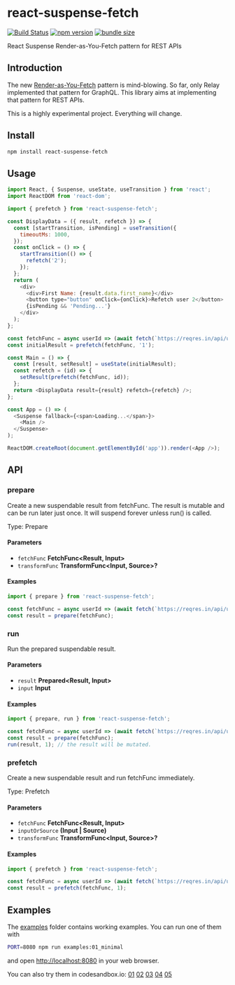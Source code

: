 # react-suspense-fetch

[![Build Status](https://travis-ci.com/dai-shi/react-suspense-fetch.svg?branch=master)](https://travis-ci.com/dai-shi/react-suspense-fetch)
[![npm version](https://badge.fury.io/js/react-suspense-fetch.svg)](https://badge.fury.io/js/react-suspense-fetch)
[![bundle size](https://badgen.net/bundlephobia/minzip/react-suspense-fetch)](https://bundlephobia.com/result?p=react-suspense-fetch)

React Suspense Render-as-You-Fetch pattern for REST APIs

## Introduction

The new [Render-as-You-Fetch](https://reactjs.org/docs/concurrent-mode-suspense.html#approach-3-render-as-you-fetch-using-suspense) pattern is mind-blowing.
So far, only Relay implemented that pattern for GraphQL.
This library aims at implementing that pattern for REST APIs.

This is a highly experimental project. Everything will change.

## Install

```bash
npm install react-suspense-fetch
```

## Usage

```javascript
import React, { Suspense, useState, useTransition } from 'react';
import ReactDOM from 'react-dom';

import { prefetch } from 'react-suspense-fetch';

const DisplayData = ({ result, refetch }) => {
  const [startTransition, isPending] = useTransition({
    timeoutMs: 1000,
  });
  const onClick = () => {
    startTransition(() => {
      refetch('2');
    });
  };
  return (
    <div>
      <div>First Name: {result.data.first_name}</div>
      <button type="button" onClick={onClick}>Refetch user 2</button>
      {isPending && 'Pending...'}
    </div>
  );
};

const fetchFunc = async userId => (await fetch(`https://reqres.in/api/users/${userId}?delay=3`)).json();
const initialResult = prefetch(fetchFunc, '1');

const Main = () => {
  const [result, setResult] = useState(initialResult);
  const refetch = (id) => {
    setResult(prefetch(fetchFunc, id));
  };
  return <DisplayData result={result} refetch={refetch} />;
};

const App = () => (
  <Suspense fallback={<span>Loading...</span>}>
    <Main />
  </Suspense>
);

ReactDOM.createRoot(document.getElementById('app')).render(<App />);
```

## API

<!-- Generated by documentation.js. Update this documentation by updating the source code. -->

### prepare

Create a new suspendable result from fetchFunc.
The result is mutable and can be run later just once.
It will suspend forever unless run() is called.

Type: Prepare

#### Parameters

- `fetchFunc` **FetchFunc&lt;Result, Input>** 
- `transformFunc` **TransformFunc&lt;Input, Source>?** 

#### Examples

```javascript
import { prepare } from 'react-suspense-fetch';

const fetchFunc = async userId => (await fetch(`https://reqres.in/api/users/${userId}?delay=3`)).json();
const result = prepare(fetchFunc);
```

### run

Run the prepared suspendable result.

#### Parameters

- `result` **Prepared&lt;Result, Input>** 
- `input` **Input** 

#### Examples

```javascript
import { prepare, run } from 'react-suspense-fetch';

const fetchFunc = async userId => (await fetch(`https://reqres.in/api/users/${userId}?delay=3`)).json();
const result = prepare(fetchFunc);
run(result, 1); // the result will be mutated.
```

### prefetch

Create a new suspendable result and run fetchFunc immediately.

Type: Prefetch

#### Parameters

- `fetchFunc` **FetchFunc&lt;Result, Input>** 
- `inputOrSource` **(Input | Source)** 
- `transformFunc` **TransformFunc&lt;Input, Source>?** 

#### Examples

```javascript
import { prefetch } from 'react-suspense-fetch';

const fetchFunc = async userId => (await fetch(`https://reqres.in/api/users/${userId}?delay=3`)).json();
const result = prefetch(fetchFunc, 1);
```

## Examples

The [examples](examples) folder contains working examples.
You can run one of them with

```bash
PORT=8080 npm run examples:01_minimal
```

and open <http://localhost:8080> in your web browser.

You can also try them in codesandbox.io:
[01](https://codesandbox.io/s/github/dai-shi/react-suspense-fetch/tree/master/examples/01_minimal)
[02](https://codesandbox.io/s/github/dai-shi/react-suspense-fetch/tree/master/examples/02_typescript)
[03](https://codesandbox.io/s/github/dai-shi/react-suspense-fetch/tree/master/examples/03_props)
[04](https://codesandbox.io/s/github/dai-shi/react-suspense-fetch/tree/master/examples/04_auth)
[05](https://codesandbox.io/s/github/dai-shi/react-suspense-fetch/tree/master/examples/05_todolist)
